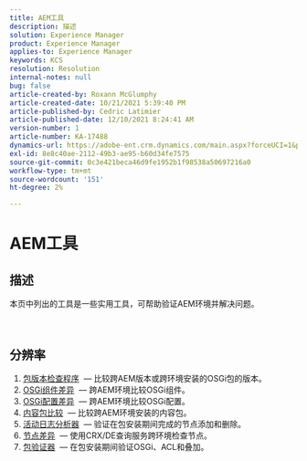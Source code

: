 ```yaml
---
title: AEM工具
description: 描述
solution: Experience Manager
product: Experience Manager
applies-to: Experience Manager
keywords: KCS
resolution: Resolution
internal-notes: null
bug: false
article-created-by: Roxann McGlumphy
article-created-date: 10/21/2021 5:39:40 PM
article-published-by: Cedric Latimier
article-published-date: 12/10/2021 8:24:41 AM
version-number: 1
article-number: KA-17488
dynamics-url: https://adobe-ent.crm.dynamics.com/main.aspx?forceUCI=1&pagetype=entityrecord&etn=knowledgearticle&id=37f882db-9532-ec11-b6e5-000d3a5ba97a
exl-id: 8e8c40ae-2112-49b3-ae95-b60d34fe7575
source-git-commit: 0c3e421beca46d9fe1952b1f98538a50697216a0
workflow-type: tm+mt
source-wordcount: '151'
ht-degree: 2%

---
```


# AEM工具

## 描述

本页中列出的工具是一些实用工具，可帮助验证AEM环境并解决问题。<br><br><br>

## 分辨率


1. [包版本检查程序](https://helpx.adobe.com/experience-manager/kb/tools/bundle-version-checker.html)  — 比较跨AEM版本或跨环境安装的OSGi包的版本。
2. [OSGi组件差异](https://helpx.adobe.com/experience-manager/kb/tools/osgi-component-diff.html)  — 跨AEM环境比较OSGi组件。
3. [OSGi配置差异](https://helpx.adobe.com/experience-manager/kb/tools/osgi-configuration-diff.html)  — 跨AEM环境比较OSGi配置。
4. [内容包比较](https://helpx.adobe.com/experience-manager/kb/tools/content-package-comparator.html)  — 比较跨AEM环境安装的内容包。
5. [活动日志分析器](https://helpx.adobe.com/experience-manager/kb/tools/activity-log-analyzer.html)  — 验证在包安装期间完成的节点添加和删除。
6. [节点差异](https://helpx.adobe.com/experience-manager/kb/tools/aem-node-diff.html)  — 使用CRX/DE查询服务跨环境检查节点。
7. [包验证器](https://helpx.adobe.com/experience-manager/6-4/sites/administering/using/package-manager.html#ValidatingPackages)  — 在包安装期间验证OSGi、ACL和叠加。
